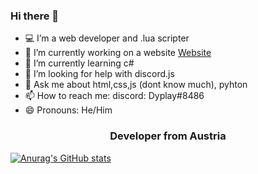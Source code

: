 ### Hi there 👋

- 💻 I’m a web developer and .lua scripter
- 🔭 I’m currently working on a website [Website](https://foxygaming-esport.at/)
- 🌱 I’m currently learning c#
- 🤔 I’m looking for help with discord.js
- 💬 Ask me about html,css,js (dont know much), pyhton
- 📫 How to reach me: discord: Dyplay#8486
- 😄 Pronouns: He/Him

<h3 align="center">Developer from Austria</h3>

[![Anurag's GitHub stats](https://github-readme-stats.vercel.app/api?username=Dyplay)](https://github.com/anuraghazra/github-readme-stats)
